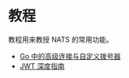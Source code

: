 # 教程

教程用来教授 NATS 的常用功能。

* [Go 中的高级连接与自定义拨号器](custom_dialer.md)
* [JWT 深度指南](../../../running-a-nats-service/nats_admin/jwt.md)


